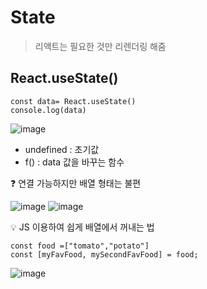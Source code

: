 # State

> 리액트는 필요한 것만 리렌더링 해줌

## React.useState()
```
const data= React.useState()
console.log(data)
```

![image](https://user-images.githubusercontent.com/90364684/212547248-189d8ac1-efa9-4056-81ea-602444633b5a.png)
- undefined : 초기값
- f() : data 값을 바꾸는 함수

❓ 연결 가능하지만 배열 형태는 불편

![image](https://user-images.githubusercontent.com/90364684/212547495-c0c53bfe-9906-4d88-be01-f0647d02066f.png)
![image](https://user-images.githubusercontent.com/90364684/212547502-76c08a34-088f-4c8e-8028-27fec22b6cc8.png)

💡 JS 이용하여 쉽게 배열에서 꺼내는 법
```
const food =["tomato","potato"]
const [myFavFood, mySecondFavFood] = food;
```
![image](https://user-images.githubusercontent.com/90364684/212548112-7762f79b-ec55-45d6-b46c-907f6f21ed6d.png)
